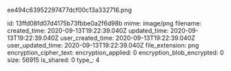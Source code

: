 ee494c63952297477dcf00c13a332716.png

id: 13ffd08fd07d4175b73fbbe0a2f6d98b
mime: image/png
filename: 
created_time: 2020-09-13T19:22:39.040Z
updated_time: 2020-09-13T19:22:39.040Z
user_created_time: 2020-09-13T19:22:39.040Z
user_updated_time: 2020-09-13T19:22:39.040Z
file_extension: png
encryption_cipher_text: 
encryption_applied: 0
encryption_blob_encrypted: 0
size: 56915
is_shared: 0
type_: 4
